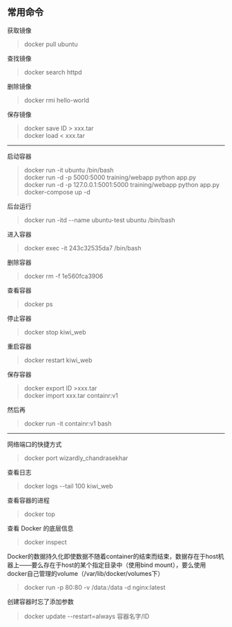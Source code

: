 ## 常用命令
获取镜像
>docker pull ubuntu  

查找镜像
>docker search httpd

删除镜像
>docker rmi hello-world

保存镜像
>docker save ID > xxx.tar  
>docker load < xxx.tar  
-------------

启动容器
>docker run -it ubuntu /bin/bash  
>docker run -d -p 5000:5000 training/webapp python app.py  
>docker run -d -p 127.0.0.1:5001:5000 training/webapp python app.py  
>docker-compose up -d 

后台运行
>docker run -itd --name ubuntu-test ubuntu /bin/bash  

进入容器
>docker exec -it 243c32535da7 /bin/bash

删除容器
>docker rm -f 1e560fca3906

查看容器
>docker ps

停止容器
>docker stop kiwi_web

重启容器
>docker restart kiwi_web

保存容器
>docker export ID >xxx.tar  
>docker import xxx.tar containr:v1  

然后再  
>docker run -it containr:v1 bash
-------------

网络端口的快捷方式
>docker port wizardly_chandrasekhar 

查看日志
>docker logs --tail 100 kiwi_web

查看容器的进程
>docker top

查看 Docker 的底层信息
>docker inspect

Docker的数据持久化即使数据不随着container的结束而结束，数据存在于host机器上——要么存在于host的某个指定目录中（使用bind mount），要么使用docker自己管理的volume（/var/lib/docker/volumes下）
>docker run -p 80:80 -v /data:/data -d nginx:latest

创建容器时忘了添加参数
>docker update --restart=always 容器名字/ID  
